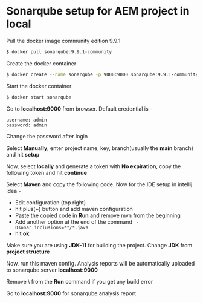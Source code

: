 # Sonarqube setup for AEM project in local
Pull the docker image community edition 9.9.1
```bash
$ docker pull sonarqube:9.9.1-community
```
Create the docker container
```bash
$ docker create --name sonarqube -p 9000:9000 sonarqube:9.9.1-community
```
Start the docker container
```bash
$ docker start sonarqube
```
Go to **localhost:9000** from browser. Default credential is -
```
username: admin
password: admin
```
Change the password after login

Select **Manually**, enter project name, key, branch(usually the **main** branch) and hit **setup**

Now, select **locally** and generate a token with **No expiration**, copy the following token and hit **continue**

Select **Maven** and copy the following code. Now for the IDE setup in intellij idea - 

- Edit configuration (top right)
- hit plus(+) button and add maven configuration
- Paste the copied code in **Run** and remove mvn from the beginning
- Add another option at the end of the command ``` -Dsonar.inclusions=**/*.java```
- hit **ok**

Make sure you are using **JDK-11** for building the project. Change **JDK** from **project structure**

Now, run this maven config. Analysis reports will be automatically uploaded to sonarqube server **localhost:9000**

Remove \ from the **Run** command if you get any build error

Go to **localhost:9000** for sonarqube analysis report

